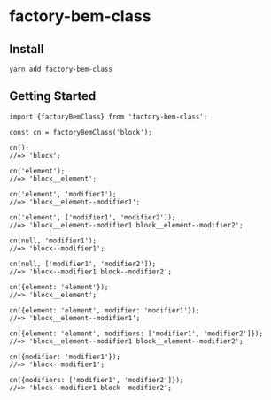 # factory-bem-class

## Install

    yarn add factory-bem-class

## Getting Started

    import {factoryBemClass} from 'factory-bem-class';

    const cn = factoryBemClass('block');

    cn();
    //=> 'block';

    cn('element');
    //=> 'block__element';

    cn('element', 'modifier1');
    //=> 'block__element--modifier1';

    cn('element', ['modifier1', 'modifier2']);
    //=> 'block__element--modifier1 block__element--modifier2';

    cn(null, 'modifier1');
    //=> 'block--modifier1';

    cn(null, ['modifier1', 'modifier2']);
    //=> 'block--modifier1 block--modifier2';

    cn({element: 'element'});
    //=> 'block__element';

    cn({element: 'element', modifier: 'modifier1'});
    //=> 'block__element--modifier1';

    cn({element: 'element', modifiers: ['modifier1', 'modifier2']});
    //=> 'block__element--modifier1 block__element--modifier2';

    cn({modifier: 'modifier1'});
    //=> 'block--modifier1';

    cn({modifiers: ['modifier1', 'modifier2']});
    //=> 'block--modifier1 block--modifier2';
